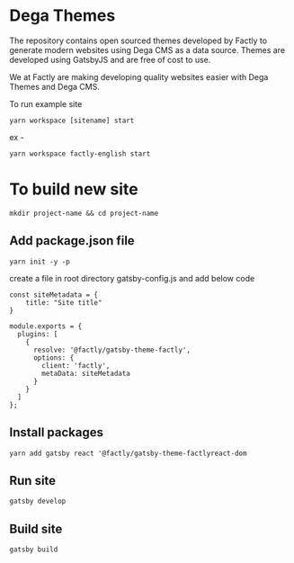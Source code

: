 # Dega Themes


The repository contains open sourced themes developed by Factly to generate modern websites using Dega CMS as a data source. Themes are developed using GatsbyJS and are free of cost to use.

We at Factly are making developing quality websites easier with Dega Themes and Dega CMS.

To run example site 

```
yarn workspace [sitename] start

```

ex - 
```
yarn workspace factly-english start

```

# To build new site

```
mkdir project-name && cd project-name
```

## Add package.json file
```
yarn init -y -p
```

create a file in root directory gatsby-config.js and add below code
```
const siteMetadata = {
    title: "Site title"
}

module.exports = {
  plugins: [
    {
      resolve: '@factly/gatsby-theme-factly',
      options: {
        client: 'factly',
        metaData: siteMetadata
      }
    }
  ]
};
```

## Install packages
```
yarn add gatsby react '@factly/gatsby-theme-factlyreact-dom 
```

## Run site

```
gatsby develop
```

## Build site
```
gatsby build
```
